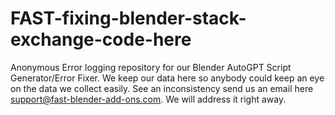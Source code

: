 # FAST-fixing-blender-stack-exchange-code-here
Anonymous Error logging repository for our Blender AutoGPT Script Generator/Error Fixer.
We keep our data here so anybody could keep an eye on the data we collect easily.
See an inconsistency send us an email here support@fast-blender-add-ons.com.
We will address it right away.
